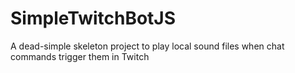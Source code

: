 # SimpleTwitchBotJS
A dead-simple skeleton project to play local sound files when chat commands trigger them in Twitch
